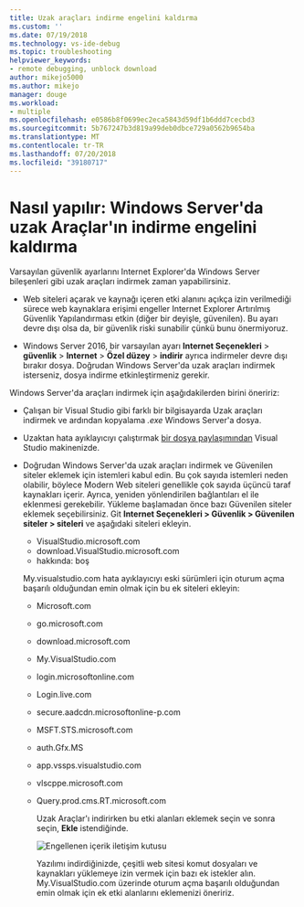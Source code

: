```yaml
---
title: Uzak araçları indirme engelini kaldırma
ms.custom: ''
ms.date: 07/19/2018
ms.technology: vs-ide-debug
ms.topic: troubleshooting
helpviewer_keywords:
- remote debugging, unblock download
author: mikejo5000
ms.author: mikejo
manager: douge
ms.workload:
- multiple
ms.openlocfilehash: e0586b8f0699ec2eca5843d59df1b6ddd7cecbd3
ms.sourcegitcommit: 5b767247b3d819a99deb0dbce729a0562b9654ba
ms.translationtype: MT
ms.contentlocale: tr-TR
ms.lasthandoff: 07/20/2018
ms.locfileid: "39180717"
---
```

# <a name="how-to-unblock-the-download-of-the-remote-tools-on-windows-server"></a>Nasıl yapılır: Windows Server'da uzak Araçlar'ın indirme engelini kaldırma

Varsayılan güvenlik ayarlarını Internet Explorer'da Windows Server bileşenleri gibi uzak araçları indirmek zaman yapabilirsiniz.

* Web siteleri açarak ve kaynağı içeren etki alanını açıkça izin verilmediği sürece web kaynaklara erişimi engeller Internet Explorer Artırılmış Güvenlik Yapılandırması etkin (diğer bir deyişle, güvenilen). Bu ayarı devre dışı olsa da, bir güvenlik riski sunabilir çünkü bunu önermiyoruz.

* Windows Server 2016, bir varsayılan ayarı **Internet Seçenekleri** > **güvenlik** > **Internet**  >   **Özel düzey** > **indirir** ayrıca indirmeler devre dışı bırakır dosya. Doğrudan Windows Server'da uzak araçları indirmek isterseniz, dosya indirme etkinleştirmeniz gerekir.

Windows Server'da araçları indirmek için aşağıdakilerden birini öneririz:

* Çalışan bir Visual Studio gibi farklı bir bilgisayarda Uzak araçları indirmek ve ardından kopyalama *.exe* Windows Server'a dosya.

* Uzaktan hata ayıklayıcıyı çalıştırmak [bir dosya paylaşımından](../debugger/remote-debugging.md#fileshare_msvsmon) Visual Studio makinenizde.

* Doğrudan Windows Server'da uzak araçları indirmek ve Güvenilen siteler eklemek için istemleri kabul edin. Bu çok sayıda istemleri neden olabilir, böylece Modern Web siteleri genellikle çok sayıda üçüncü taraf kaynakları içerir. Ayrıca, yeniden yönlendirilen bağlantıları el ile eklenmesi gerekebilir. Yükleme başlamadan önce bazı Güvenilen siteler eklemek seçebilirsiniz. Git **Internet Seçenekleri > Güvenlik > Güvenilen siteler > siteleri** ve aşağıdaki siteleri ekleyin.

  * VisualStudio.microsoft.com
  * download.VisualStudio.microsoft.com
  * hakkında: boş

  My.visualstudio.com hata ayıklayıcıyı eski sürümleri için oturum açma başarılı olduğundan emin olmak için bu ek siteleri ekleyin:

  * Microsoft.com
  * go.microsoft.com
  * download.microsoft.com
  * My.VisualStudio.com
  * login.microsoftonline.com
  * Login.live.com
  * secure.aadcdn.microsoftonline-p.com
  * MSFT.STS.microsoft.com
  * auth.Gfx.MS
  * app.vssps.visualstudio.com
  * vlscppe.microsoft.com
  * Query.prod.cms.RT.microsoft.com

    Uzak Araçlar'ı indirirken bu etki alanları eklemek seçin ve sonra seçin, **Ekle** istendiğinde.

    ![Engellenen içerik iletişim kutusu](../debugger/media/remotedbg-blocked-content.png)

    Yazılımı indirdiğinizde, çeşitli web sitesi komut dosyaları ve kaynakları yüklemeye izin vermek için bazı ek istekler alın. My.VisualStudio.com üzerinde oturum açma başarılı olduğundan emin olmak için ek etki alanlarını eklemenizi öneririz.
